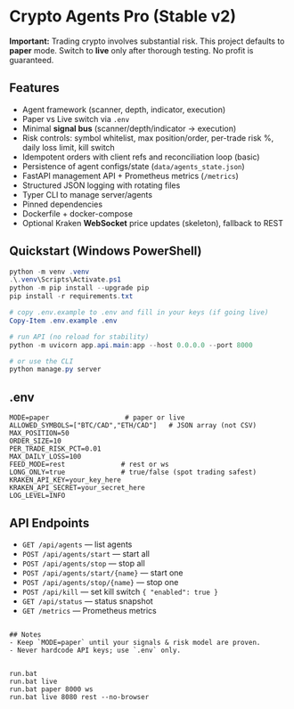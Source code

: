 # Crypto Agents Pro (Stable v2)

**Important:** Trading crypto involves substantial risk. This project defaults to **paper** mode.
Switch to **live** only after thorough testing. No profit is guaranteed.

## Features
- Agent framework (scanner, depth, indicator, execution)
- Paper vs Live switch via `.env`
- Minimal **signal bus** (scanner/depth/indicator → execution)
- Risk controls: symbol whitelist, max position/order, per-trade risk %, daily loss limit, kill switch
- Idempotent orders with client refs and reconciliation loop (basic)
- Persistence of agent configs/state (`data/agents_state.json`)
- FastAPI management API + Prometheus metrics (`/metrics`)
- Structured JSON logging with rotating files
- Typer CLI to manage server/agents
- Pinned dependencies
- Dockerfile + docker-compose
- Optional Kraken **WebSocket** price updates (skeleton), fallback to REST

## Quickstart (Windows PowerShell)
```powershell
python -m venv .venv
.\.venv\Scripts\Activate.ps1
python -m pip install --upgrade pip
pip install -r requirements.txt

# copy .env.example to .env and fill in your keys (if going live)
Copy-Item .env.example .env

# run API (no reload for stability)
python -m uvicorn app.api.main:app --host 0.0.0.0 --port 8000

# or use the CLI
python manage.py server
```

## .env
```
MODE=paper                   # paper or live
ALLOWED_SYMBOLS=["BTC/CAD","ETH/CAD"]   # JSON array (not CSV)
MAX_POSITION=50
ORDER_SIZE=10
PER_TRADE_RISK_PCT=0.01
MAX_DAILY_LOSS=100
FEED_MODE=rest              # rest or ws
LONG_ONLY=true              # true/false (spot trading safest)
KRAKEN_API_KEY=your_key_here
KRAKEN_API_SECRET=your_secret_here
LOG_LEVEL=INFO
```

## API Endpoints
- `GET /api/agents` — list agents
- `POST /api/agents/start` — start all
- `POST /api/agents/stop` — stop all
- `POST /api/agents/start/{name}` — start one
- `POST /api/agents/stop/{name}` — stop one
- `POST /api/kill` — set kill switch `{ "enabled": true }`
- `GET /api/status` — status snapshot
- `GET /metrics` — Prometheus metrics
```

## Notes
- Keep `MODE=paper` until your signals & risk model are proven.
- Never hardcode API keys; use `.env` only.


run.bat
run.bat live
run.bat paper 8000 ws
run.bat live 8080 rest --no-browser
